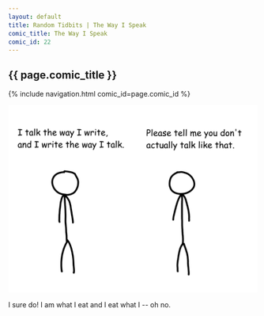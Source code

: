 ```yaml
---
layout: default
title: Random Tidbits | The Way I Speak
comic_title: The Way I Speak
comic_id: 22
---
```


## {{ page.comic_title }}

{% include navigation.html comic_id=page.comic_id %}

![](/assets/images/22.png)

I sure do! I am what I eat and I eat what I -- oh no.
